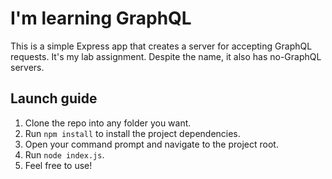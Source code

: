 # I'm learning GraphQL
This is a simple Express app that creates a server for accepting GraphQL requests. It's my lab assignment. Despite the name, it also has no-GraphQL servers.

## Launch guide
1. Clone the repo into any folder you want.
2. Run `npm install` to install the project dependencies.
3. Open your command prompt and navigate to the project root.
4. Run `node index.js`.
5. Feel free to use!